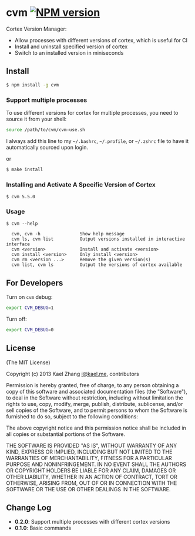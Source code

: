 # cvm [![NPM version](https://badge.fury.io/js/cvm.svg)](http://badge.fury.io/js/cvm)

Cortex Version Manager:

- Allow processes with different versions of cortex, which is useful for CI
- Install and uninstall specified version of cortex
- Switch to an installed version in miniseconds

## Install

```bash
$ npm install -g cvm
```

### Support multiple processes

To use different versions for cortex for multiple processes, you need to source it from your shell:

```bash
source /path/to/cvm/cvm-use.sh
```

I always add this line to my `~/.bashrc`, `~/.profile`, or `~/.zshrc` file to have it automatically sourced upon login. 

or

```bash
$ make install
```

### Installing and Activate A Specific Version of Cortex

```
$ cvm 5.5.0
```

### Usage

```
$ cvm --help

  cvm, cvm -h               Show help message
  cvm ls, cvm list          Output versions installed in interactive interface
  cvm <version>             Install and activate <version>
  cvm install <version>     Only install <version>
  cvm rm <version ...>      Remove the given version(s)
  cvm list, cvm ls          Output the versions of cortex available
```

## For Developers

Turn on `cvm` debug:

```bash
export CVM_DEBUG=1
```

Turn off:

```bash
export CVM_DEBUG=0
```

## License

(The MIT License)

Copyright (c) 2013 Kael Zhang <i@kael.me>, contributors

Permission is hereby granted, free of charge, to any person obtaining
a copy of this software and associated documentation files (the
"Software"), to deal in the Software without restriction, including
without limitation the rights to use, copy, modify, merge, publish,
distribute, sublicense, and/or sell copies of the Software, and to
permit persons to whom the Software is furnished to do so, subject to
the following conditions:

The above copyright notice and this permission notice shall be
included in all copies or substantial portions of the Software.

THE SOFTWARE IS PROVIDED "AS IS", WITHOUT WARRANTY OF ANY KIND,
EXPRESS OR IMPLIED, INCLUDING BUT NOT LIMITED TO THE WARRANTIES OF
MERCHANTABILITY, FITNESS FOR A PARTICULAR PURPOSE AND
NONINFRINGEMENT. IN NO EVENT SHALL THE AUTHORS OR COPYRIGHT HOLDERS BE
LIABLE FOR ANY CLAIM, DAMAGES OR OTHER LIABILITY, WHETHER IN AN ACTION
OF CONTRACT, TORT OR OTHERWISE, ARISING FROM, OUT OF OR IN CONNECTION
WITH THE SOFTWARE OR THE USE OR OTHER DEALINGS IN THE SOFTWARE.

## Change Log

- **0.2.0**: Support multiple processes with different cortex versions
- **0.1.0**: Basic commands


